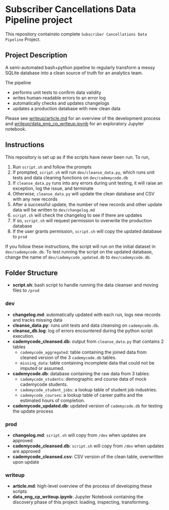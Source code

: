 # Subscriber Cancellations Data Pipeline project

This repository containsto complete  `Subscriber Cancellations Data Pipeline` Project.

## Project Description

A semi-automated bash+python pipeline to regularly transform a messy SQLite database into a clean source of truth for an analytics team.

The pipeline

- performs unit tests to confirm data validity
- writes human-readable errors to an error log
- automatically checks and updates changelogs
- updates a production database with new clean data

Please see [writeup/article.md](./writeup/article.md) for an overview of the development process and [writeup/data_eng_cp_writeup.ipynb](./writeup/data_eng_cp_writeup.ipynb) for an exploratory Jupyter notebook.

## Instructions

This repository is set up as if the scripts have never been run. To run,

1. Run `script.sh` and follow the prompts
2. If prompted, `script.sh` will run `dev/cleanse_data.py`, which runs unit tests and data cleaning functions on `dev/cademycode.db`
3. If `cleanse_data.py` runs into any errors during unit testing, it will raise an exception, log the issue, and terminate
4. Otherwise, `cleanse_data.py` will update the clean database and CSV with any new records
5. After a successful update, the number of new records and other update data will be written to `dev/changelog.md`
6. `script.sh` will check the changelog to see if there are updates
7. If so, `script.sh` will request permission to overwrite the production database
7. If the user grants permission, `script.sh` will copy the updated database to `prod`

If you follow these instructions, the script will run on the initial dataset in `dev/cademycode.db`. To test running the script on the updated database, change the name of `dev/cademycode_updated.db` to `dev/cademycode.db`.

## Folder Structure
- **script.sh**: bash script to handle running the data cleanser and moving files to `/prod`
### dev
- **changelog.md**: automatically updated with each run, logs new records and tracks missing data
- **cleanse_data.py**: runs unit tests and data cleansing on `cademycode.db`.
- **cleanse_db.log**: log of errors encountered during the python script execution.
- **cademycode_cleansed.db**: output from `cleanse_data.py` that contains 2 tables
    - `cademycode_aggregated`: table containing the joined data from cleaned version of the 3 `cademycode.db` tables.
    - `missing_data`: table containing incomplete data that could not be imputed or assumed.
- **cademycode.db**: database containing the raw data from 3 tables:
    - `cademycode_students`: demographic and course data of mock cademycode students.
    - `cademycode_student_jobs`: a lookup table of student job industries.
    - `cademycode_courses`: a lookup table of career paths and the estimated hours of completion.
- **cademycode_updated.db**: updated version of `cademycode.db` for testing the update process
### prod
- **changelog.md**: `script.sh` will copy from `/dev` when updates are approved
- **cademycode_cleansed.db**:  `script.sh` will copy from `/dev` when updates are approved
- **cademycode_cleansed.csv**: CSV version of the clean table, overwritten upon update
### writeup
- **article.md**: high-level overview of the process of developing these scripts
- **data_eng_cp_writeup.ipynb**: Jupyter Notebook containing the discovery phase of this project: loading, inspecting, transforming.
